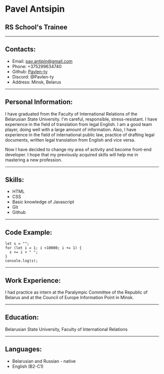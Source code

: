 # Pavel Antsipin
## RS School's Trainee 


---
## Contacts:
* Email: pav.antipin@gmail.com
* Phone: +375299634740
* Github: [Pavlen-ty]( "https://github.com/Pavlen-ty" )
* Discord: @Pavlen-ty
* Address: Minsk, Belarus


---
## Personal Information:


I have graduated from the Faculty of International Relations of the Belarusian State University. I'm careful, responsible, stress-resistant. I have experience in the field of translation from legal English. I am a good team player, doing well with a large amount of information. Also, I have experience in the field of international public law, practice of drafting legal documents, written legal translation from English and vice versa.


Now I have decided to change my area of activity and become front-end developer. I hope that my previously acquired skills will help me in mastering a new profession.


---
## Skills:
* HTML
* CSS
* Basic knowledge of Javascript
* Git
* Github


---
## Code Example:
```
let s = "";
for (let i = 1; i <10000; i += 1) {
  s += i + " ";
}
console.log(s);
```


---
## Work Experience:
I had practice as intern at the Paralympic Committee of the Republic of Belarus and at the Council of Europe Information Point in Minsk.


---
## Education:
Belarusian State University, Faculty of International Relations


---
## Languages:
* Belarusian and Russian - native
* English (B2-C1)